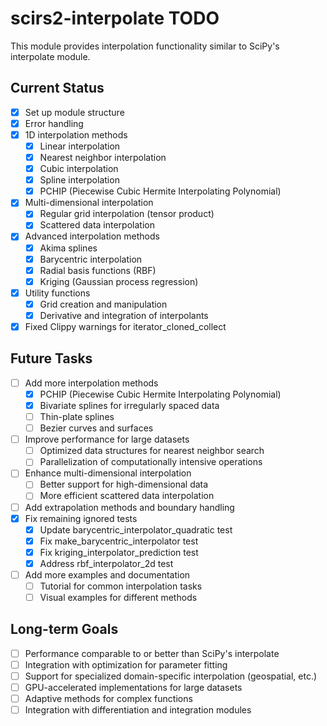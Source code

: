 # scirs2-interpolate TODO

This module provides interpolation functionality similar to SciPy's interpolate module.

## Current Status

- [x] Set up module structure
- [x] Error handling
- [x] 1D interpolation methods
  - [x] Linear interpolation
  - [x] Nearest neighbor interpolation
  - [x] Cubic interpolation
  - [x] Spline interpolation
  - [x] PCHIP (Piecewise Cubic Hermite Interpolating Polynomial)
- [x] Multi-dimensional interpolation
  - [x] Regular grid interpolation (tensor product)
  - [x] Scattered data interpolation
- [x] Advanced interpolation methods
  - [x] Akima splines
  - [x] Barycentric interpolation
  - [x] Radial basis functions (RBF)
  - [x] Kriging (Gaussian process regression)
- [x] Utility functions
  - [x] Grid creation and manipulation
  - [x] Derivative and integration of interpolants
- [x] Fixed Clippy warnings for iterator_cloned_collect

## Future Tasks

- [ ] Add more interpolation methods
  - [x] PCHIP (Piecewise Cubic Hermite Interpolating Polynomial)
  - [x] Bivariate splines for irregularly spaced data
  - [ ] Thin-plate splines
  - [ ] Bezier curves and surfaces
- [ ] Improve performance for large datasets
  - [ ] Optimized data structures for nearest neighbor search
  - [ ] Parallelization of computationally intensive operations
- [ ] Enhance multi-dimensional interpolation
  - [ ] Better support for high-dimensional data
  - [ ] More efficient scattered data interpolation
- [ ] Add extrapolation methods and boundary handling
- [x] Fix remaining ignored tests
  - [x] Update barycentric_interpolator_quadratic test
  - [x] Fix make_barycentric_interpolator test
  - [x] Fix kriging_interpolator_prediction test
  - [x] Address rbf_interpolator_2d test
- [ ] Add more examples and documentation
  - [ ] Tutorial for common interpolation tasks
  - [ ] Visual examples for different methods

## Long-term Goals

- [ ] Performance comparable to or better than SciPy's interpolate
- [ ] Integration with optimization for parameter fitting
- [ ] Support for specialized domain-specific interpolation (geospatial, etc.)
- [ ] GPU-accelerated implementations for large datasets
- [ ] Adaptive methods for complex functions
- [ ] Integration with differentiation and integration modules